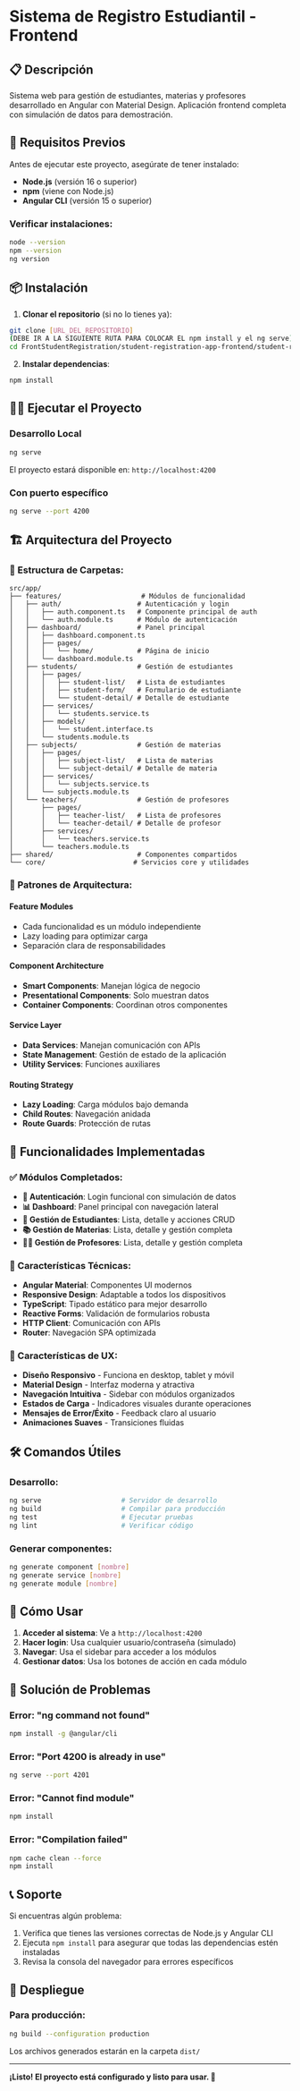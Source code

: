 # Sistema de Registro Estudiantil - Frontend

## 📋 Descripción

Sistema web para gestión de estudiantes, materias y profesores desarrollado en Angular con Material Design. Aplicación frontend completa con simulación de datos para demostración.

## 🚀 Requisitos Previos

Antes de ejecutar este proyecto, asegúrate de tener instalado:

- **Node.js** (versión 16 o superior)
- **npm** (viene con Node.js)
- **Angular CLI** (versión 15 o superior)

### Verificar instalaciones:
```bash
node --version
npm --version
ng version
```

## 📦 Instalación

1. **Clonar el repositorio** (si no lo tienes ya):
```bash
git clone [URL_DEL_REPOSITORIO]
(DEBE IR A LA SIGUIENTE RUTA PARA COLOCAR EL npm install y el ng serve)
cd FrontStudentRegistration/student-registration-app-frontend/student-registration

```

2. **Instalar dependencias**: 
```bash
npm install
```

## 🏃‍♂️ Ejecutar el Proyecto

### Desarrollo Local
```bash
ng serve
```
El proyecto estará disponible en: `http://localhost:4200`

### Con puerto específico
```bash
ng serve --port 4200
```

## 🏗️ Arquitectura del Proyecto

### 📁 Estructura de Carpetas:
```
src/app/
├── features/                    # Módulos de funcionalidad
│   ├── auth/                   # Autenticación y login
│   │   ├── auth.component.ts   # Componente principal de auth
│   │   └── auth.module.ts      # Módulo de autenticación
│   ├── dashboard/              # Panel principal
│   │   ├── dashboard.component.ts
│   │   ├── pages/
│   │   │   └── home/           # Página de inicio
│   │   └── dashboard.module.ts
│   ├── students/               # Gestión de estudiantes
│   │   ├── pages/
│   │   │   ├── student-list/   # Lista de estudiantes
│   │   │   ├── student-form/   # Formulario de estudiante
│   │   │   └── student-detail/ # Detalle de estudiante
│   │   ├── services/
│   │   │   └── students.service.ts
│   │   ├── models/
│   │   │   └── student.interface.ts
│   │   └── students.module.ts
│   ├── subjects/               # Gestión de materias
│   │   ├── pages/
│   │   │   ├── subject-list/   # Lista de materias
│   │   │   └── subject-detail/ # Detalle de materia
│   │   ├── services/
│   │   │   └── subjects.service.ts
│   │   └── subjects.module.ts
│   └── teachers/               # Gestión de profesores
│       ├── pages/
│       │   ├── teacher-list/   # Lista de profesores
│       │   └── teacher-detail/ # Detalle de profesor
│       ├── services/
│       │   └── teachers.service.ts
│       └── teachers.module.ts
├── shared/                     # Componentes compartidos
└── core/                      # Servicios core y utilidades
```

### 🧩 Patrones de Arquitectura:

#### **Feature Modules**
- Cada funcionalidad es un módulo independiente
- Lazy loading para optimizar carga
- Separación clara de responsabilidades

#### **Component Architecture**
- **Smart Components**: Manejan lógica de negocio
- **Presentational Components**: Solo muestran datos
- **Container Components**: Coordinan otros componentes

#### **Service Layer**
- **Data Services**: Manejan comunicación con APIs
- **State Management**: Gestión de estado de la aplicación
- **Utility Services**: Funciones auxiliares

#### **Routing Strategy**
- **Lazy Loading**: Carga módulos bajo demanda
- **Child Routes**: Navegación anidada
- **Route Guards**: Protección de rutas

## 🎯 Funcionalidades Implementadas

### ✅ Módulos Completados:
- **🔐 Autenticación**: Login funcional con simulación de datos
- **📊 Dashboard**: Panel principal con navegación lateral
- **👥 Gestión de Estudiantes**: Lista, detalle y acciones CRUD
- **📚 Gestión de Materias**: Lista, detalle y gestión completa
- **👨‍🏫 Gestión de Profesores**: Lista, detalle y gestión completa

### 🎨 Características Técnicas:
- **Angular Material**: Componentes UI modernos
- **Responsive Design**: Adaptable a todos los dispositivos
- **TypeScript**: Tipado estático para mejor desarrollo
- **Reactive Forms**: Validación de formularios robusta
- **HTTP Client**: Comunicación con APIs
- **Router**: Navegación SPA optimizada

### 🎨 Características de UX:
- **Diseño Responsivo** - Funciona en desktop, tablet y móvil
- **Material Design** - Interfaz moderna y atractiva
- **Navegación Intuitiva** - Sidebar con módulos organizados
- **Estados de Carga** - Indicadores visuales durante operaciones
- **Mensajes de Error/Éxito** - Feedback claro al usuario
- **Animaciones Suaves** - Transiciones fluidas

## 🛠️ Comandos Útiles

### Desarrollo:
```bash
ng serve                    # Servidor de desarrollo
ng build                    # Compilar para producción
ng test                     # Ejecutar pruebas
ng lint                     # Verificar código
```

### Generar componentes:
```bash
ng generate component [nombre]
ng generate service [nombre]
ng generate module [nombre]
```

## 📱 Cómo Usar

1. **Acceder al sistema**: Ve a `http://localhost:4200`
2. **Hacer login**: Usa cualquier usuario/contraseña (simulado)
3. **Navegar**: Usa el sidebar para acceder a los módulos
4. **Gestionar datos**: Usa los botones de acción en cada módulo

## 🐛 Solución de Problemas

### Error: "ng command not found"
```bash
npm install -g @angular/cli
```

### Error: "Port 4200 is already in use"
```bash
ng serve --port 4201
```

### Error: "Cannot find module"
```bash
npm install
```

### Error: "Compilation failed"
```bash
npm cache clean --force
npm install
```

## 📞 Soporte

Si encuentras algún problema:
1. Verifica que tienes las versiones correctas de Node.js y Angular CLI
2. Ejecuta `npm install` para asegurar que todas las dependencias estén instaladas
3. Revisa la consola del navegador para errores específicos

## 🚀 Despliegue

### Para producción:
```bash
ng build --configuration production
```

Los archivos generados estarán en la carpeta `dist/`

---

**¡Listo! El proyecto está configurado y listo para usar. 🎉**
